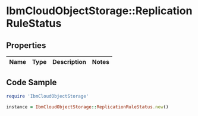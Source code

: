 # IbmCloudObjectStorage::ReplicationRuleStatus

## Properties

Name | Type | Description | Notes
------------ | ------------- | ------------- | -------------

## Code Sample

```ruby
require 'IbmCloudObjectStorage'

instance = IbmCloudObjectStorage::ReplicationRuleStatus.new()
```



